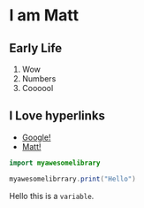 # I am Matt

## Early Life

1. Wow
1. Numbers
1. Coooool

## I Love hyperlinks

* [Google!](google.com)
* [Matt!](matt.md)

```java
import myawesomelibrary

myawesomelibrrary.print("Hello")
```


Hello this is a `variable`.